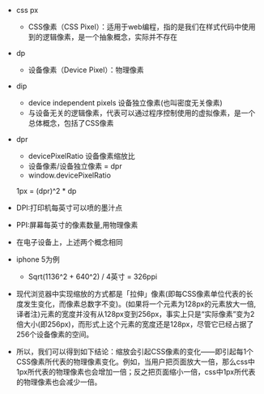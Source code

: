 
* css px
    * CSS像素（CSS Pixel）：适用于web编程，指的是我们在样式代码中使用到的逻辑像素，是一个抽象概念，实际并不存在

* dp 
    * 设备像素（Device Pixel）：物理像素

* dip
    * device independent pixels 设备独立像素(也叫密度无关像素)
    * 与设备无关的逻辑像素，代表可以通过程序控制使用的虚拟像素，是一个总体概念，包括了CSS像素

* dpr
    * devicePixelRatio  设备像素缩放比
    * 设备像素/设备独立像素 = dpr
    * window.devicePixelRatio

    1px = (dpr)^2 * dp

* DPI:打印机每英寸可以喷的墨汁点
* PPI:屏幕每英寸的像素数量,用物理像素
* 在电子设备上，上述两个概念相同

* iphone 5为例
    * Sqrt(1136^2 + 640^2)   / 4英寸    = 326ppi


* 现代浏览器中实现缩放的方式都是「拉伸」像素(即每CSS像素单位代表的长度发生变化，而像素总数字不变)。(如果将一个元素为128px的元素放大一倍, 译者注)元素的宽度并没有从128px变到256px，事实上只是“实际像素”变为2倍大小(即256px)，而形式上这个元素的宽度还是128px，尽管它已经占据了256个设备像素的空间。

* 所以，我们可以得到如下结论：缩放会引起CSS像素的变化——即引起每1个CSS像素所代表的物理像素变化。例如，当用户把页面放大一倍，那么css中1px所代表的物理像素也会增加一倍；反之把页面缩小一倍，css中1px所代表的物理像素也会减少一倍。

